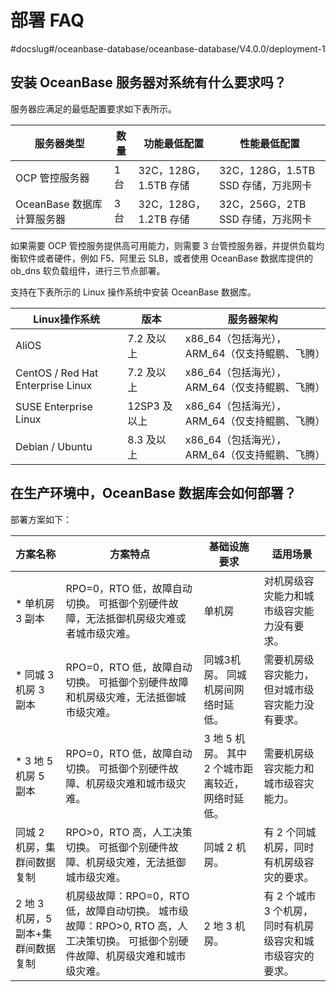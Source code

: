 部署 FAQ 
===========================
#docslug#/oceanbase-database/oceanbase-database/V4.0.0/deployment-1


安装 OceanBase 服务器对系统有什么要求吗？ 
-----------------------------------------------

服务器应满足的最低配置要求如下表所示。


|     **服务器类型**      | **数量** |    **功能最低配置**     |         **性能最低配置**         |
|--------------------|--------|-------------------|----------------------------|
| OCP 管控服务器          | 1台     | 32C，128G，1.5TB 存储 | 32C，128G，1.5TB SSD 存储，万兆网卡 |
| OceanBase 数据库计算服务器 | 3台     | 32C，128G，1.2TB 存储 | 32C，256G，2TB SSD 存储，万兆网卡   |



如果需要 OCP 管控服务提供高可用能力，则需要 3 台管控服务器，并提供负载均衡软件或者硬件，例如 F5、阿里云 SLB，或者使用 OceanBase 数据库提供的 ob_dns 软负载组件，进行三节点部署。

支持在下表所示的 Linux 操作系统中安装 OceanBase 数据库。


|           **Linux操作系统**           |  **版本**   |           **服务器架构**           |
|-----------------------------------|-----------|-------------------------------|
| AliOS                             | 7.2 及以上   | x86_64（包括海光），ARM_64（仅支持鲲鹏、飞腾） |
| CentOS / Red Hat Enterprise Linux | 7.2 及以上   | x86_64（包括海光），ARM_64（仅支持鲲鹏、飞腾） |
| SUSE Enterprise Linux             | 12SP3 及以上 | x86_64（包括海光），ARM_64（仅支持鲲鹏、飞腾） |
| Debian / Ubuntu                   | 8.3 及以上   | x86_64（包括海光），ARM_64（仅支持鲲鹏、飞腾） |



在生产环境中，OceanBase 数据库会如何部署？ 
-----------------------------------------------

部署方案如下：




|       **方案名称**        |                                                   **方案特点**                                                   |                  **基础设施要求**                   |             **适用场景**             |
|-----------------------|--------------------------------------------------------------------------------------------------------------|-----------------------------------------------|----------------------------------|
| \* 单机房 3 副本           | RPO=0，RTO 低，故障自动切换。 可抵御个别硬件故障，无法抵御机房级灾难或者城市级灾难。                                              | 单机房                                           | 对机房级容灾能力和城市级容灾能力没有要求。            |
| \* 同城 3 机房 3 副本       | RPO=0，RTO 低，故障自动切换。 可抵御个别硬件故障和机房级灾难，无法抵御城市级灾难。                                               | 同城3机房。 同城机房间网络时延低。            | 需要机房级容灾能力，但对城市级容灾能力没有要求。         |
| \* 3 地 5 机房 5 副本      | RPO=0，RTO 低，故障自动切换。 可抵御个别硬件故障、机房级灾难和城市级灾难。                                                   | 3 地 5 机房。 其中 2 个城市距离较近，网络时延低。 | 需要机房级容灾能力和城市级容灾能力。               |
| 同城 2 机房，集群间数据复制       | RPO\>0，RTO 高，人工决策切换。 可抵御个别硬件故障、机房级灾难，无法抵御城市级灾难。                                              | 同城 2 机房。                                      | 有 2 个同城机房，同时有机房级容灾的要求。           |
| 2 地 3 机房，5 副本+集群间数据复制 | 机房级故障：RPO=0，RTO 低，故障自动切换。 城市级故障：RPO\>0, RTO 高，人工决策切换。 可抵御个别硬件故障、机房级灾难和城市级灾难。 | 2 地 3 机房。                                     | 有 2 个城市 3 个机房，同时有机房级容灾和城市级容灾的要求。 |


